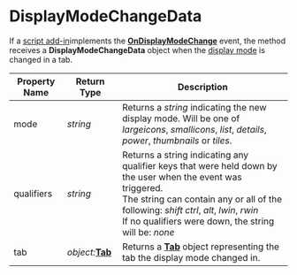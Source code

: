 # DisplayModeChangeData

If a [script add-in](/Manual/scripting/script_add-ins/RAEDME.md)implements the **[OnDisplayModeChange](../scripting_events/ondisplaymodechange.md)** event, the method receives a **DisplayModeChangeData** object when the [display mode](/Manual/basic_concepts/the_lister/view_modes.md) is changed in a tab.

| Property Name | Return Type | Description |
| --- | --- | --- |
| mode | *string* | Returns a *string* indicating the new display mode. Will be one of *largeicons*, *smallicons*, *list*, *details*, *power*, *thumbnails* or *tiles*. |
| qualifiers | *string* | Returns a string indicating any qualifier keys that were held down by the user when the event was triggered.  <br />The string can contain any or all of the following: *shift* *ctrl*, *alt*, *lwin*, *rwin*  <br />If no qualifiers were down, the string will be: *none* |
| tab | *object:***[Tab](tab.md)** | Returns a **[Tab](tab.md)** object representing the tab the display mode changed in. |

